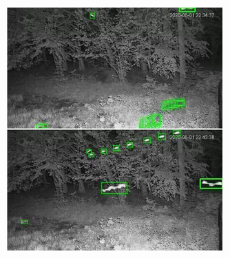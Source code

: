 ![20200601-221329-224334](in/20200601/20200601-221329-224334_0_.jpg)
![20200601-224339-231344](in/20200601/20200601-224339-231344_0_.jpg)
